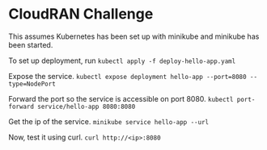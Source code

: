 # CloudRAN Challenge

This assumes Kubernetes has been set up with minikube and minikube has been started.

To set up deployment, run 
`kubectl apply -f deploy-hello-app.yaml`

Expose the service.
`kubectl expose deployment hello-app --port=8080 --type=NodePort`

Forward the port so the service is accessible on port 8080. 
`kubectl port-forward service/hello-app 8080:8080`

Get the ip of the service. `minikube service hello-app --url`

Now, test it using curl. `curl http://<ip>:8080`
